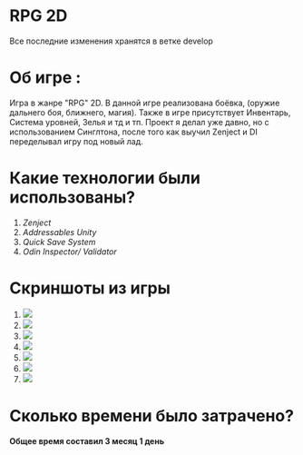 # RPG 2D
Все последние изменения хранятся в ветке develop

# Об игре :

Игра в жанре "RPG" 2D. В данной игре реализована боёвка, (оружие дальнего боя, ближнего, магия). Также в игре присутствует Инвентарь, Система уровней, Зелья и тд и тп.
Проект я делал уже давно, но с использованием Синглтона, после того как выучил Zenject и DI переделывал игру под новый лад.

# Какие технологии были использованы?

1. *Zenject*
2. *Addressables Unity*
3. *Quick Save System*
4. *Odin Inspector/ Validator*

# Скриншоты из игры

1. ![](C:\Users\Administrator\Desktop\Space\Screen\RPG1.png)
2. ![](C:\Users\Administrator\Desktop\Space\Screen\RPG2.png)
3. ![](C:\Users\Administrator\Desktop\Space\Screen\RPG3.png)
4. ![](C:\Users\Administrator\Desktop\Space\Screen\RPG4.png)
5. ![](C:\Users\Administrator\Desktop\Space\Screen\RPG5.png)
6. ![](C:\Users\Administrator\Desktop\Space\Screen\RPG6.png)
7. ![](C:\Users\Administrator\Desktop\Space\Screen\RPG7.png)

# Сколько времени было затрачено?

**Общее время составил 3 месяц 1 день**
